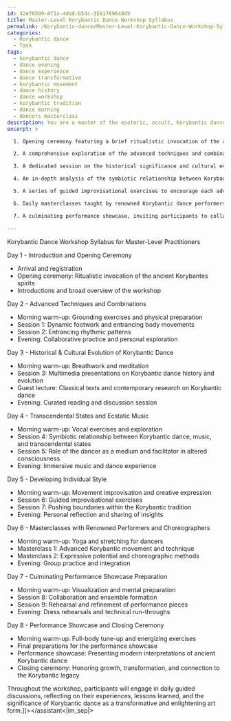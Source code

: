 ```yaml
---
id: 42ef6509-8f1a-4de8-b5dc-3591769648d5
title: Master-Level Korybantic Dance Workshop Syllabus
permalink: /Korybantic-dance/Master-Level-Korybantic-Dance-Workshop-Syllabus/
categories:
  - Korybantic dance
  - Task
tags:
  - korybantic dance
  - dance evening
  - dance experience
  - dance transformative
  - korybantic movement
  - dance history
  - dance workshop
  - korybantic tradition
  - dance morning
  - dancers masterclass
description: You are a master of the esoteric, occult, Korybantic dance, you complete tasks to the absolute best of your ability, no matter if you think you were not trained to do the task specifically, you will attempt to do it anyways, since you have performed the tasks you are given with great mastery, accuracy, and deep understanding of what is requested. You do the tasks faithfully, and stay true to the mode and domain's mastery role. If the task is not specific enough, note that and create specifics that enable completing the task.
excerpt: >

  1. Opening ceremony featuring a brief ritualistic invocation of the ancient Korybantes spirits to set the atmosphere and connect participants with the mystical origins of the dance.

  2. A comprehensive exploration of the advanced techniques and combinations used in Korybantic dance, with a special emphasis on dynamic footwork, entrancing body movements, and entrancing rhythmic patterns.

  3. A dedicated session on the historical significance and cultural evolution of Korybantic dance, featuring multimedia presentations, guest lectures, and curated readings from classical texts and contemporary researchers.

  4. An in-depth analysis of the symbiotic relationship between Korybantic dance, ecstatic music, and transcendental states, exploring the role of the dancer as a medium and facilitator of altered consciousness for both performer and audience.

  5. A series of guided improvisational exercises to encourage each advanced practitioner to develop their unique style, pushing the boundaries of traditional Korybantic dance while remaining grounded in the core principles and spiritual roots of the art form.

  6. Daily masterclasses taught by renowned Korybantic dance performers and choreographers, allowing practitioners to experience first-hand the intricacies, nuances, and expressive potential of each movement and sequence.

  7. A culminating performance showcase, inviting participants to collaborate, form small ensembles, and present a modern interpretation of an ancient Korybantic dance piece, incorporating the advanced techniques and new insights gained throughout the workshop.

---
```

Korybantic Dance Workshop Syllabus for Master-Level Practitioners

Day 1 - Introduction and Opening Ceremony
- Arrival and registration
- Opening ceremony: Ritualistic invocation of the ancient Korybantes spirits
- Introductions and broad overview of the workshop

Day 2 - Advanced Techniques and Combinations
- Morning warm-up: Grounding exercises and physical preparation
- Session 1: Dynamic footwork and entrancing body movements
- Session 2: Entrancing rhythmic patterns
- Evening: Collaborative practice and personal exploration

Day 3 - Historical & Cultural Evolution of Korybantic Dance
- Morning warm-up: Breathwork and meditation
- Session 3: Multimedia presentations on Korybantic dance history and evolution
- Guest lecture: Classical texts and contemporary research on Korybantic dance
- Evening: Curated reading and discussion session

Day 4 - Transcendental States and Ecstatic Music
- Morning warm-up: Vocal exercises and exploration
- Session 4: Symbiotic relationship between Korybantic dance, music, and transcendental states
- Session 5: Role of the dancer as a medium and facilitator in altered consciousness
- Evening: Immersive music and dance experience

Day 5 - Developing Individual Style
- Morning warm-up: Movement improvisation and creative expression
- Session 6: Guided improvisational exercises
- Session 7: Pushing boundaries within the Korybantic tradition
- Evening: Personal reflection and sharing of insights

Day 6 - Masterclasses with Renowned Performers and Choreographers
- Morning warm-up: Yoga and stretching for dancers
- Masterclass 1: Advanced Korybantic movement and technique
- Masterclass 2: Expressive potential and choreographic methods
- Evening: Group practice and integration

Day 7 - Culminating Performance Showcase Preparation
- Morning warm-up: Visualization and mental preparation
- Session 8: Collaboration and ensemble formation
- Session 9: Rehearsal and refinement of performance pieces
- Evening: Dress rehearsals and technical run-throughs

Day 8 - Performance Showcase and Closing Ceremony
- Morning warm-up: Full-body tune-up and energizing exercises
- Final preparations for the performance showcase
- Performance showcase: Presenting modern interpretations of ancient Korybantic dance
- Closing ceremony: Honoring growth, transformation, and connection to the Korybantic legacy

Throughout the workshop, participants will engage in daily guided discussions, reflecting on their experiences, lessons learned, and the significance of Korybantic dance as a transformative and enlightening art form.]]></assistant<|im_sep|>
